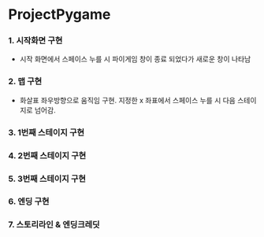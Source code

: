 # ProjectPygame

### 1. 시작화면 구현
- 시작 화면에서 스페이스 누를 시 파이게임 창이 종료 되었다가 새로운 창이 나타남
  
### 2. 맵 구현
- 화살표 좌우방향으로 움직임 구현. 지정한 x 좌표에서 스페이스 누를 시 다음 스테이지로 넘어감. 

### 3. 1번째 스테이지 구현

### 4. 2번째 스테이지 구현

### 5. 3번째 스테이지 구현

### 6. 엔딩 구현

### 7. 스토리라인 & 엔딩크레딧
